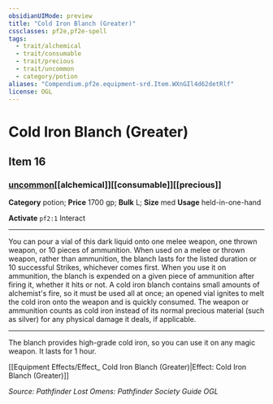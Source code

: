 ```yaml
---
obsidianUIMode: preview
title: "Cold Iron Blanch (Greater)"
cssclasses: pf2e,pf2e-spell
tags:
  - trait/alchemical
  - trait/consumable
  - trait/precious
  - trait/uncommon
  - category/potion
aliases: "Compendium.pf2e.equipment-srd.Item.WXnGIl4d62detRlf"
license: OGL
---
```

# Cold Iron Blanch (Greater)
## Item 16
### [uncommon](uncommon "Uncommon Rarity Trait")[[alchemical]][[consumable]][[precious]]

**Category** potion; 
**Price** 1700 gp; 
**Bulk** L; **Size** med
**Usage** held-in-one-hand

**Activate** `pf2:1` Interact

* * *

You can pour a vial of this dark liquid onto one melee weapon, one thrown weapon, or 10 pieces of ammunition. When used on a melee or thrown weapon, rather than ammunition, the blanch lasts for the listed duration or 10 successful Strikes, whichever comes first. When you use it on ammunition, the blanch is expended on a given piece of ammunition after firing it, whether it hits or not. A cold iron blanch contains small amounts of alchemist's fire, so it must be used all at once; an opened vial ignites to melt the cold iron onto the weapon and is quickly consumed. The weapon or ammunition counts as cold iron instead of its normal precious material (such as silver) for any physical damage it deals, if applicable.

* * *

The blanch provides high-grade cold iron, so you can use it on any magic weapon. It lasts for 1 hour.

[[Equipment Effects/Effect_ Cold Iron Blanch (Greater)|Effect: Cold Iron Blanch (Greater)]]

*Source: Pathfinder Lost Omens: Pathfinder Society Guide*
*OGL*